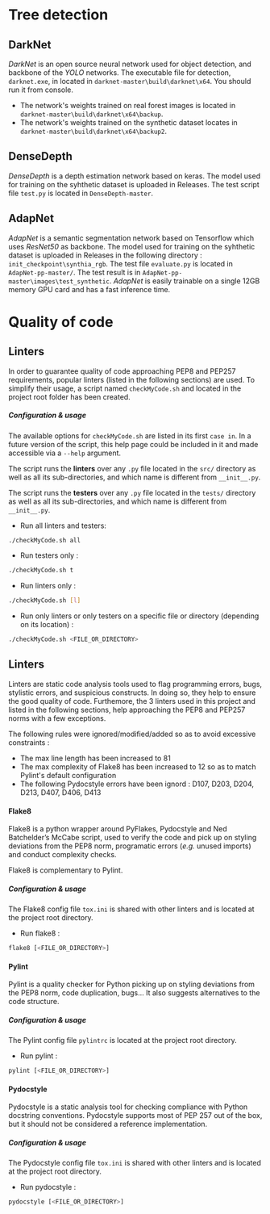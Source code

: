 # Tree detection

## DarkNet
*DarkNet* is an open source neural network used for object detection, and backbone of the *YOLO* networks. The executable file for detection, `darknet.exe`, in located in `darknet-master\build\darknet\x64`. You should run it from console. 
- The network's weights trained on real forest images is located in `darknet-master\build\darknet\x64\backup`.
- The network's weights trained on the synthetic dataset locates in `darknet-master\build\darknet\x64\backup2`.

## DenseDepth
*DenseDepth* is a depth estimation network based on keras. The model used for training on the syhthetic dataset is uploaded in Releases. 
The test script file `test.py` is located in `DenseDepth-master`.

## AdapNet
*AdapNet* is a semantic segmentation network based on Tensorflow which uses *ResNet50* as backbone. The model used for training on the syhthetic dataset is uploaded in Releases
in the following directory : `init_checkpoint\synthia_rgb`. The test file `evaluate.py` is located in `AdapNet-pp-master/`. The test result is in `AdapNet-pp-master\images\test_synthetic`.
*AdapNet* is easily trainable on a single 12GB memory GPU card and has a fast inference time.

# Quality of code
## Linters
In order to guarantee quality of code approaching PEP8 and PEP257 requirements, popular linters (listed in the following sections) are used. To simplify their usage, a script named `checkMyCode.sh` and located in the project root folder has been created.

##### Configuration & usage
The available options for `checkMyCode.sh` are listed in its first `case in`. In a future version of the script, this help page could be included in it and made accessible via a `--help` argument.

The script runs the **linters** over any `.py` file located in the `src/` directory as well as all its sub-directories, and which name is different from `__init__.py`.

The script runs the **testers** over any `.py` file located in the `tests/` directory as well as all its sub-directories, and which name is different from `__init__.py`.

- Run all linters and testers:
```bash
./checkMyCode.sh all
```

- Run testers only :
```bash
./checkMyCode.sh t
```

- Run linters only :
```bash
./checkMyCode.sh [l]
```

- Run only linters or only testers on a specific file or directory (depending on its location) :
```bash
./checkMyCode.sh <FILE_OR_DIRECTORY>
```

## Linters
Linters are static code analysis tools used to flag programming errors, bugs, stylistic errors, and suspicious constructs. In doing so, they help to ensure the good quality of code. Furthemore, the 3 linters used in this project and listed in the following sections, help approaching the PEP8 and PEP257 norms with a few exceptions.

The following rules were ignored/modified/added so as to avoid excessive constraints :

- The max line length has been increased to 81
- The max complexity of Flake8 has been increased to 12 so as to match Pylint's default configuration
- The following Pydocstyle errors have been ignord : D107, D203, D204, D213, D407, D406, D413

#### Flake8
Flake8 is a python wrapper around PyFlakes, Pydocstyle and Ned Batchelder’s McCabe script, used to verify the code and pick up on styling deviations from the PEP8 norm, programatic errors (_e.g._ unused imports) and conduct complexity checks.

Flake8 is complementary to Pylint.

##### Configuration & usage
The Flake8 config file `tox.ini` is shared with other linters and is located at the project root directory.

- Run flake8 :
```bash
flake8 [<FILE_OR_DIRECTORY>]
```

#### Pylint
Pylint is a quality checker for Python picking up on styling deviations from the PEP8 norm, code duplication, bugs... It also suggests alternatives to the code structure.

##### Configuration & usage
The Pylint config file `pylintrc` is located at the project root directory.

- Run pylint :
```bash
pylint [<FILE_OR_DIRECTORY>]
```

#### Pydocstyle
Pydocstyle is a static analysis tool for checking compliance with Python docstring conventions. Pydocstyle supports most of PEP 257 out of the box, but it should not be considered a reference implementation.

##### Configuration & usage
The Pydocstyle config file `tox.ini` is shared with other linters and is located at the project root directory.

- Run pydocstyle :
```bash
pydocstyle [<FILE_OR_DIRECTORY>]
```

